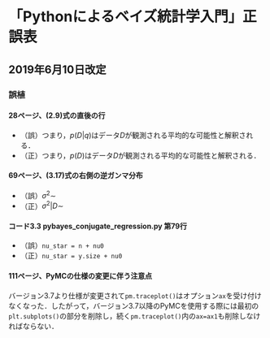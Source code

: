 # 「Pythonによるベイズ統計学入門」正誤表

## 2019年6月10日改定

### 誤植

#### 28ページ、(2.9)式の直後の行

+ （誤）つまり，$p(D|q)$はデータ$D$が観測される平均的な可能性と解釈される．
+ （正）つまり，$p(D)$はデータ$D$が観測される平均的な可能性と解釈される．

#### 69ページ、(3.17)式の右側の逆ガンマ分布

+ （誤）$\sigma^2\sim$
+ （正）$\sigma^2|D\sim$

#### コード3.3 pybayes\_conjugate\_regression.py 第79行

+ （誤）`nu_star = n + nu0`
+ （正）`nu_star = y.size + nu0`

#### 111ページ、PyMCの仕様の変更に伴う注意点

バージョン3.7より仕様が変更されて`pm.traceplot()`はオプション`ax`を受け付けなくなった．したがって，バージョン3.7以降のPyMCを使用する際には最初の`plt.subplots()`の部分を削除し，続く`pm.traceplot()`内の`ax=ax1`も削除しなければならない．
